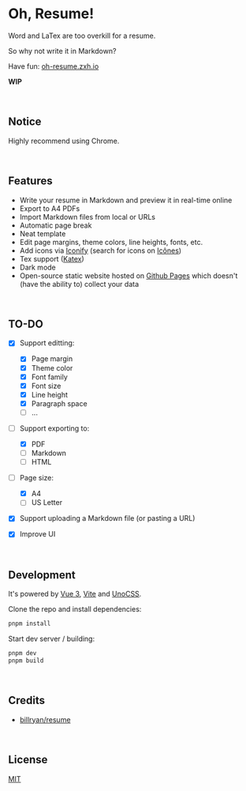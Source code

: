 # Oh, Resume!

Word and LaTex are too overkill for a resume.

So why not write it in Markdown?

Have fun: [oh-resume.zxh.io](https://oh-resume.zxh.io/)

**WIP**


&nbsp;

## Notice

Highly recommend using Chrome.


&nbsp;

## Features

- Write your resume in Markdown and preview it in real-time online
- Export to A4 PDFs
- Import Markdown files from local or URLs
- Automatic page break
- Neat template
- Edit page margins, theme colors, line heights, fonts, etc.
- Add icons via [Iconify](https://github.com/iconify/iconify) (search for icons on [Icônes](https://icones.js.org/))
- Tex support ([Katex](https://github.com/KaTeX/KaTeX))
- Dark mode
- Open-source static website hosted on [Github Pages](https://pages.github.com/) which doesn't (have the ability to) collect your data


&nbsp;

## TO-DO

- [x] Support editting:
  
  - [x] Page margin
  - [x] Theme color
  - [x] Font family
  - [x] Font size
  - [x] Line height
  - [x] Paragraph space
  - [ ] ...

- [ ] Support exporting to:

  - [x] PDF
  - [ ] Markdown
  - [ ] HTML

- [ ] Page size:

  - [x] A4
  - [ ] US Letter

- [x] Support uploading a Markdown file (or pasting a URL)
- [x] Improve UI


&nbsp;

## Development

It's powered by [Vue 3](https://v3.vuejs.org/), [Vite](https://vitejs.dev/) and [UnoCSS](https://github.com/unocss/unocss).

Clone the repo and install dependencies:

```bash
pnpm install
```

Start dev server / building:

```bash
pnpm dev
pnpm build
```


&nbsp;

## Credits

- [billryan/resume](https://github.com/billryan/resume)


&nbsp;

## License

[MIT](LICENSE)
